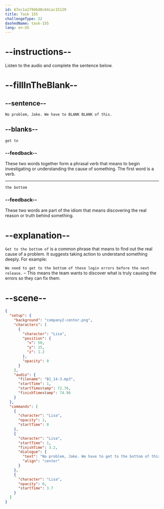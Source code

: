 ```yaml
---
id: 67ec1a1f94bd8c64cac15129
title: Task 155
challengeType: 22
dashedName: task-155
lang: en-US
---
```

<!-- (Audio) Lisa: No problem, Jake. We have to get to the bottom of this. -->

# --instructions--

Listen to the audio and complete the sentence below.

# --fillInTheBlank--

## --sentence--

`No problem, Jake. We have to BLANK BLANK of this.`

## --blanks--

`get to`

### --feedback--

These two words together form a phrasal verb that means to begin investigating or understanding the cause of something. The first word is a verb.

---

`the bottom`

### --feedback--

These two words are part of the idiom that means discovering the real reason or truth behind something.

# --explanation--

`Get to the bottom of` is a common phrase that means to find out the real cause of a problem. It suggests taking action to understand something deeply. For example:  

`We need to get to the bottom of these login errors before the next release.` – This means the team wants to discover what is truly causing the errors so they can fix them.

# --scene--

```json
{
  "setup": {
    "background": "company2-center.png",
    "characters": [
      {
        "character": "Lisa",
        "position": {
          "x": 50,
          "y": 15,
          "z": 1.2
        },
        "opacity": 0
      }
    ],
    "audio": {
      "filename": "B1_14-3.mp3",
      "startTime": 1,
      "startTimestamp": 72.76,
      "finishTimestamp": 74.96
    }
  },
  "commands": [
    {
      "character": "Lisa",
      "opacity": 1,
      "startTime": 0
    },
    {
      "character": "Lisa",
      "startTime": 1,
      "finishTime": 3.2,
      "dialogue": {
        "text": "No problem, Jake. We have to get to the bottom of this.",
        "align": "center"
      }
    },
    {
      "character": "Lisa",
      "opacity": 0,
      "startTime": 3.7
    }
  ]
}
```
